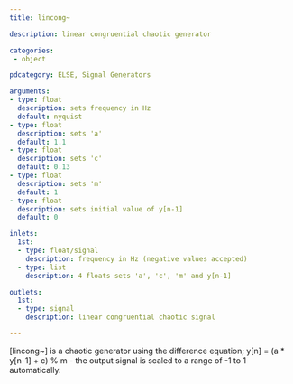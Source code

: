 ```yaml
---
title: lincong~

description: linear congruential chaotic generator

categories:
 - object

pdcategory: ELSE, Signal Generators

arguments:
- type: float
  description: sets frequency in Hz
  default: nyquist
- type: float
  description: sets 'a'
  default: 1.1
- type: float
  description: sets 'c'
  default: 0.13
- type: float
  description: sets 'm'
  default: 1
- type: float
  description: sets initial value of y[n-1]
  default: 0

inlets:
  1st:
  - type: float/signal
    description: frequency in Hz (negative values accepted)
  - type: list
    description: 4 floats sets 'a', 'c', 'm' and y[n-1]

outlets:
  1st:
  - type: signal
    description: linear congruential chaotic signal

---
```


[lincong~] is a chaotic generator using the difference equation;
y[n] = (a * y[n-1] + c) % m - the output signal is scaled to a range of -1 to 1 automatically.


